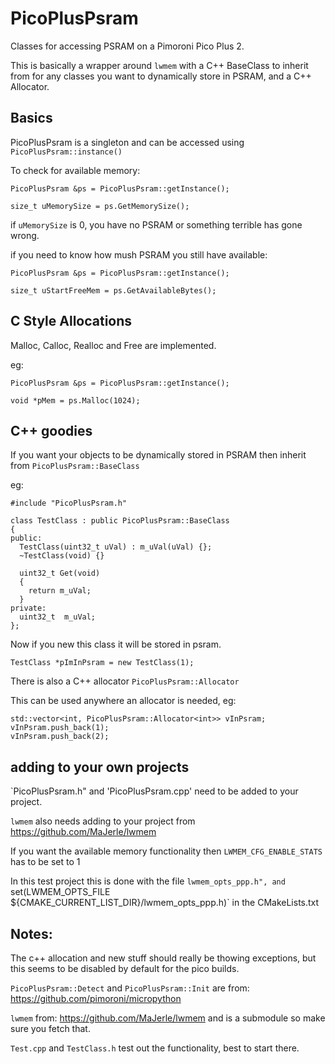 # PicoPlusPsram

Classes for accessing PSRAM on a Pimoroni Pico Plus 2.

This is basically a wrapper around `lwmem` with a C++ BaseClass to inherit from for any classes you want to dynamically store in PSRAM, and a C++ Allocator.

## Basics

PicoPlusPsram is a singleton and can be accessed using `PicoPlusPsram::instance()`

To check for available memory:

```
PicoPlusPsram &ps = PicoPlusPsram::getInstance();

size_t uMemorySize = ps.GetMemorySize();
```

if `uMemorySize` is 0, you have no PSRAM or something terrible has gone wrong.

if you need to know how mush PSRAM you still have available:
```
PicoPlusPsram &ps = PicoPlusPsram::getInstance();

size_t uStartFreeMem = ps.GetAvailableBytes();
```

## C Style Allocations

Malloc, Calloc, Realloc and Free are implemented.

eg:

```
PicoPlusPsram &ps = PicoPlusPsram::getInstance();

void *pMem = ps.Malloc(1024);
```

## C++ goodies

If you want your objects to be dynamically stored in PSRAM then inherit from `PicoPlusPsram::BaseClass`

eg:

```
#include "PicoPlusPsram.h"

class TestClass : public PicoPlusPsram::BaseClass
{
public:
  TestClass(uint32_t uVal) : m_uVal(uVal) {};
  ~TestClass(void) {}

  uint32_t Get(void)
  {
    return m_uVal;
  }
private:
  uint32_t  m_uVal;
};
```

Now if you new this class it will be stored in psram.
```
TestClass *pImInPsram = new TestClass(1);
```

There is also a C++ allocator `PicoPlusPsram::Allocator`

This can be used anywhere an allocator is needed, eg:

```
std::vector<int, PicoPlusPsram::Allocator<int>> vInPsram;
vInPsram.push_back(1);
vInPsram.push_back(2);
```

## adding to your own projects

`PicoPlusPsram.h" and 'PicoPlusPsram.cpp' need to be added to your project.

`lwmem` also needs adding to your project from https://github.com/MaJerle/lwmem 

If you want the available memory functionality then `LWMEM_CFG_ENABLE_STATS` has to be set to 1

In this test project this is done with the file `lwmem_opts_ppp.h", and `set(LWMEM_OPTS_FILE ${CMAKE_CURRENT_LIST_DIR}/lwmem_opts_ppp.h)` in the CMakeLists.txt

## Notes: 

The c++ allocation and new stuff should really be thowing exceptions, but this seems to be disabled by default for the pico builds.

`PicoPlusPsram::Detect` and `PicoPlusPsram::Init` are from: https://github.com/pimoroni/micropython

`lwmem` from: https://github.com/MaJerle/lwmem and is a submodule so make sure you fetch that.

`Test.cpp` and `TestClass.h` test out the functionality, best to start there.
